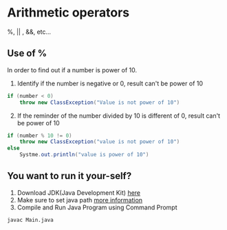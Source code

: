 # Arithmetic operators

%, || , &&, etc...

## Use of %

In order to find out if a number is power of 10.
1. Identify if the number is negative or 0, result can't be power of 10

```java
if (number < 0)
    throw new ClassException("Value is not power of 10")
```
2. If the reminder of the number divided by 10 is different of 0, result can't be power of 10
```java
if (number % 10 != 0)
    throw new ClassException("value is not power of 10")
else
    Systme.out.println("value is power of 10")
```

## You want to run it your-self?
1. Download JDK(Java Development Kit) [here](https://www.oracle.com/java/technologies/downloads/)
2. Make sure to set java path [more information](https://www.scaler.com/topics/how-to-compile-java-program/)
3. Compile and Run Java Program using Command Prompt
```bash
javac Main.java
```

